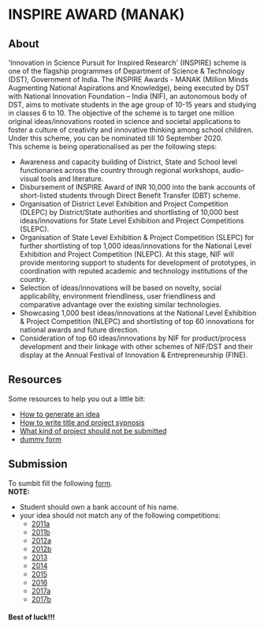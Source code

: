# INSPIRE AWARD (MANAK)
## About
'Innovation in Science Pursuit for Inspired Research' (INSPIRE) scheme is one of the flagship programmes of Department of Science & Technology (DST), Government of India. The INSPIRE Awards - MANAK (Million Minds Augmenting National Aspirations and Knowledge), being executed by DST with National Innovation Foundation – India (NIF), an autonomous body of DST, aims to motivate students in the age group of 10-15 years and studying in classes 6 to 10. The objective of the scheme is to target one million original ideas/innovations rooted in science and societal applications to foster a culture of creativity and innovative thinking among school children. Under this scheme, you can be nominated  till 10 September 2020.  
This scheme is being operationalised as per the following steps:
* Awareness and capacity building of District, State and School level functionaries across the country through regional workshops, audio-visual tools and literature.
* Disbursement of INSPIRE Award of INR 10,000 into the bank accounts of short-listed students through Direct Benefit Transfer (DBT) scheme.
* Organisation of District Level Exhibition and Project Competition (DLEPC) by District/State authorities and shortlisting of 10,000 best ideas/innovations for State Level Exhibition and Project Competitions (SLEPC).
* Organisation of State Level Exhibition & Project Competition (SLEPC) for further shortlisting of top 1,000 ideas/innovations for the National Level Exhibition and Project Competition (NLEPC). At this stage, NIF will provide mentoring support to students for development of prototypes, in coordination with reputed academic and technology institutions of the country.
* Selection of ideas/innovations will be based on novelty, social applicability, environment friendliness, user friendliness and comparative advantage over the existing similar technologies.
* Showcasing 1,000 best ideas/innovations at the National Level Exhibition & Project Competition (NLEPC) and shortlisting of top 60 innovations for national awards and future direction.
* Consideration of top 60 ideas/innovations by NIF for product/process development and their linkage with other schemes of NIF/DST and their display at the Annual Festival of Innovation & Entrepreneurship (FINE).
## Resources
Some resources to help you out a little bit:
* [How to generate an idea](https://drive.google.com/file/d/1sc6SCc6T5q1gpzGTdN0MUUCfIhEhCrW5/view?usp=sharing)
* [How to write title and project sypnosis](http://www.inspireawards-dst.gov.in/download/manual/Title-Project-Synopsis-Eng.pdf)
* [What kind of project should not be submitted](http://www.inspireawards-dst.gov.in/download/manual/what-kind-of-ideas-will-not-be-encouraged.pdf)
* [dummy form](https://drive.google.com/file/d/15PWhvYBYU8G-CudABM_H55yIEhUET0Go/view?usp=sharing)
## Submission
To sumbit fill the following [form](https://drive.google.com/open?id=1_lldjzOThfpaJ9w0rbRCzrdQE7r1mTERMbjGcfW1Ifk).  
**NOTE:** 
* Student should own a bank account of his name.
* your idea should not match any of the following competitions:
  * [2011a]()
  * [2011b]()
  * [2012a]()
  * [2012b]()
  * [2013]()
  * [2014]()
  * [2015]()
  * [2016]()
  * [2017a]()
  * [2017b]()
#### Best of luck!!!
